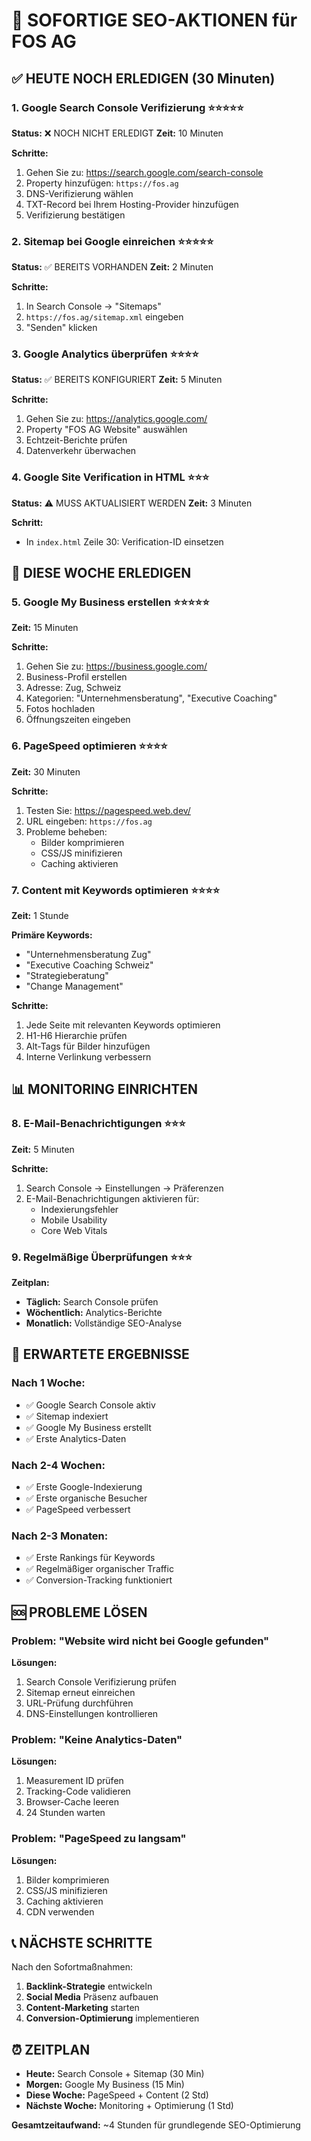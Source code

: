 # 🚀 SOFORTIGE SEO-AKTIONEN für FOS AG

## ✅ **HEUTE NOCH ERLEDIGEN (30 Minuten)**

### 1. **Google Search Console Verifizierung** ⭐⭐⭐⭐⭐
**Status:** ❌ NOCH NICHT ERLEDIGT
**Zeit:** 10 Minuten

**Schritte:**
1. Gehen Sie zu: https://search.google.com/search-console
2. Property hinzufügen: `https://fos.ag`
3. DNS-Verifizierung wählen
4. TXT-Record bei Ihrem Hosting-Provider hinzufügen
5. Verifizierung bestätigen

### 2. **Sitemap bei Google einreichen** ⭐⭐⭐⭐⭐
**Status:** ✅ BEREITS VORHANDEN
**Zeit:** 2 Minuten

**Schritte:**
1. In Search Console → "Sitemaps"
2. `https://fos.ag/sitemap.xml` eingeben
3. "Senden" klicken

### 3. **Google Analytics überprüfen** ⭐⭐⭐⭐
**Status:** ✅ BEREITS KONFIGURIERT
**Zeit:** 5 Minuten

**Schritte:**
1. Gehen Sie zu: https://analytics.google.com/
2. Property "FOS AG Website" auswählen
3. Echtzeit-Berichte prüfen
4. Datenverkehr überwachen

### 4. **Google Site Verification in HTML** ⭐⭐⭐
**Status:** ⚠️ MUSS AKTUALISIERT WERDEN
**Zeit:** 3 Minuten

**Schritt:**
- In `index.html` Zeile 30: Verification-ID einsetzen

## 🔧 **DIESE WOCHE ERLEDIGEN**

### 5. **Google My Business erstellen** ⭐⭐⭐⭐⭐
**Zeit:** 15 Minuten

**Schritte:**
1. Gehen Sie zu: https://business.google.com/
2. Business-Profil erstellen
3. Adresse: Zug, Schweiz
4. Kategorien: "Unternehmensberatung", "Executive Coaching"
5. Fotos hochladen
6. Öffnungszeiten eingeben

### 6. **PageSpeed optimieren** ⭐⭐⭐⭐
**Zeit:** 30 Minuten

**Schritte:**
1. Testen Sie: https://pagespeed.web.dev/
2. URL eingeben: `https://fos.ag`
3. Probleme beheben:
   - Bilder komprimieren
   - CSS/JS minifizieren
   - Caching aktivieren

### 7. **Content mit Keywords optimieren** ⭐⭐⭐⭐
**Zeit:** 1 Stunde

**Primäre Keywords:**
- "Unternehmensberatung Zug"
- "Executive Coaching Schweiz"
- "Strategieberatung"
- "Change Management"

**Schritte:**
1. Jede Seite mit relevanten Keywords optimieren
2. H1-H6 Hierarchie prüfen
3. Alt-Tags für Bilder hinzufügen
4. Interne Verlinkung verbessern

## 📊 **MONITORING EINRICHTEN**

### 8. **E-Mail-Benachrichtigungen** ⭐⭐⭐
**Zeit:** 5 Minuten

**Schritte:**
1. Search Console → Einstellungen → Präferenzen
2. E-Mail-Benachrichtigungen aktivieren für:
   - Indexierungsfehler
   - Mobile Usability
   - Core Web Vitals

### 9. **Regelmäßige Überprüfungen** ⭐⭐⭐
**Zeitplan:**
- **Täglich:** Search Console prüfen
- **Wöchentlich:** Analytics-Berichte
- **Monatlich:** Vollständige SEO-Analyse

## 🎯 **ERWARTETE ERGEBNISSE**

### Nach 1 Woche:
- ✅ Google Search Console aktiv
- ✅ Sitemap indexiert
- ✅ Google My Business erstellt
- ✅ Erste Analytics-Daten

### Nach 2-4 Wochen:
- ✅ Erste Google-Indexierung
- ✅ Erste organische Besucher
- ✅ PageSpeed verbessert

### Nach 2-3 Monaten:
- ✅ Erste Rankings für Keywords
- ✅ Regelmäßiger organischer Traffic
- ✅ Conversion-Tracking funktioniert

## 🆘 **PROBLEME LÖSEN**

### Problem: "Website wird nicht bei Google gefunden"
**Lösungen:**
1. Search Console Verifizierung prüfen
2. Sitemap erneut einreichen
3. URL-Prüfung durchführen
4. DNS-Einstellungen kontrollieren

### Problem: "Keine Analytics-Daten"
**Lösungen:**
1. Measurement ID prüfen
2. Tracking-Code validieren
3. Browser-Cache leeren
4. 24 Stunden warten

### Problem: "PageSpeed zu langsam"
**Lösungen:**
1. Bilder komprimieren
2. CSS/JS minifizieren
3. Caching aktivieren
4. CDN verwenden

## 📞 **NÄCHSTE SCHRITTE**

Nach den Sofortmaßnahmen:
1. **Backlink-Strategie** entwickeln
2. **Social Media** Präsenz aufbauen
3. **Content-Marketing** starten
4. **Conversion-Optimierung** implementieren

## ⏰ **ZEITPLAN**

- **Heute:** Search Console + Sitemap (30 Min)
- **Morgen:** Google My Business (15 Min)
- **Diese Woche:** PageSpeed + Content (2 Std)
- **Nächste Woche:** Monitoring + Optimierung (1 Std)

**Gesamtzeitaufwand:** ~4 Stunden für grundlegende SEO-Optimierung 